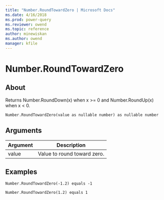 ```yaml
---
title: "Number.RoundTowardZero | Microsoft Docs"
ms.date: 4/16/2018
ms.prod: power-query
ms.reviewer: owend
ms.topic: reference
author: minewiskan
ms.author: owend
manager: kfile
---
```

# Number.RoundTowardZero

  
## About  
Returns Number.RoundDown(x) when x &gt;= 0 and Number.RoundUp(x) when x &lt; 0.  
  
```  
Number.RoundTowardZero(value as nullable number) as nullable number  
```  
  
## Arguments  
  
|Argument|Description|  
|------------|---------------|  
|value|Value to round toward zero.|  
  
## Examples  
  
```  
Number.RoundTowardZero(-1.2) equals -1  
```  
  
```  
Number.RoundTowardZero(1.2) equals 1  
```  
